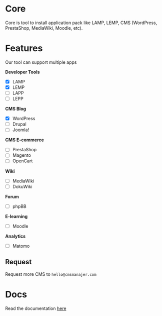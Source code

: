 # Core
Core is tool to install application pack like LAMP, LEMP, CMS (WordPress, PrestaShop, MediaWiki, Moodle, etc).

# Features
Our tool can support multiple apps

**Developer Tools**
- [x] LAMP
- [x] LEMP
- [ ] LAPP
- [ ] LEPP

**CMS Blog**
- [x] WordPress
- [ ] Drupal
- [ ] Joomla!

**CMS E-commerce**
- [ ] PrestaShop
- [ ] Magento
- [ ] OpenCart

**Wiki**
- [ ] MediaWiki
- [ ] DokuWiki

**Forum**
- [ ] phpBB

**E-learning**
- [ ] Moodle

**Analytics**
- [ ] Matomo

## Request
Request more CMS to `hello@cmsmanajer.com`

# Docs
Read the documentation [here](docs/readme.md)
